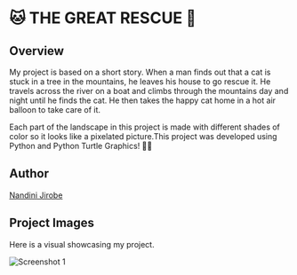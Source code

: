 # 🐱 THE GREAT RESCUE 🦸

## Overview
My project is based on a short story. When a man finds out that a cat is stuck in a tree in the mountains, he leaves his house to go rescue it. He travels across the river on a boat and climbs through the mountains day and night until he finds the cat. He then takes the happy cat home in a hot air balloon to take care of it.

Each part of the landscape in this project is made with different shades of color so it looks like a pixelated picture.This project was developed using Python and Python Turtle Graphics! 🐍🐢

## Author
[Nandini Jirobe](https://github.com/nandinijirobe)

## Project Images
Here is a visual showcasing my project.

<p >
  <img src="project_picture.gif" alt="Screenshot 1" style= margin: 10px;">
</p>
